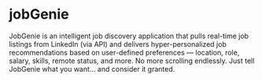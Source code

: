 # jobGenie
JobGenie is an intelligent job discovery application that pulls real-time job listings from LinkedIn (via API) and delivers hyper-personalized job recommendations based on user-defined preferences — location, role, salary, skills, remote status, and more. No more scrolling endlessly. Just tell JobGenie what you want… and consider it granted.
